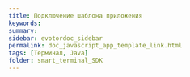 ```yaml
---
title: Подключение шаблона приложения
keywords:
summary:
sidebar: evotordoc_sidebar
permalink: doc_javascript_app_template_link.html
tags: [Терминал, Java]
folder: smart_terminal_SDK
---
```

